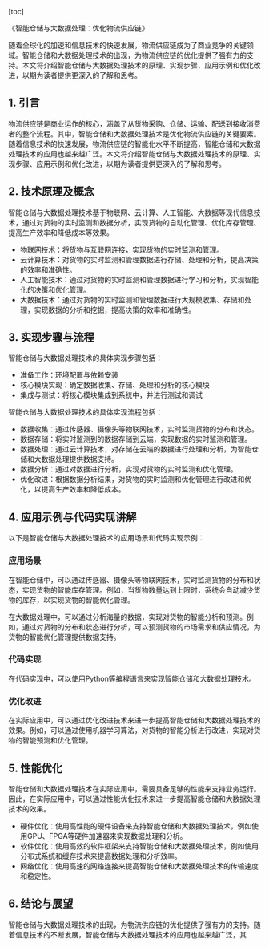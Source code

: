 
[toc]                    
                
                
《智能仓储与大数据处理：优化物流供应链》

随着全球化的加速和信息技术的快速发展，物流供应链成为了商业竞争的关键领域。智能仓储和大数据处理技术的出现，为物流供应链的优化提供了强有力的支持。本文将介绍智能仓储与大数据处理技术的原理、实现步骤、应用示例和优化改进，以期为读者提供更深入的了解和思考。

## 1. 引言

物流供应链是商业运作的核心，涵盖了从货物采购、仓储、运输、配送到接收消费者的整个流程。其中，智能仓储和大数据处理技术是优化物流供应链的关键要素。随着信息技术的快速发展，物流供应链的智能化水平不断提高，智能仓储和大数据处理技术的应用也越来越广泛。本文将介绍智能仓储与大数据处理技术的原理、实现步骤、应用示例和优化改进，以期为读者提供更深入的了解和思考。

## 2. 技术原理及概念

智能仓储与大数据处理技术基于物联网、云计算、人工智能、大数据等现代信息技术，通过对货物的实时监测和数据分析，实现货物的自动化管理、优化库存管理、提高生产效率和降低成本等效果。

- 物联网技术：将货物与互联网连接，实现货物的实时监测和管理。
- 云计算技术：对货物的实时监测和管理数据进行存储、处理和分析，提高决策的效率和准确性。
- 人工智能技术：通过对货物的实时监测和管理数据进行学习和分析，实现智能化的决策和优化管理。
- 大数据技术：通过对货物的实时监测和管理数据进行大规模收集、存储和处理，实现数据的分析和挖掘，提高决策的效率和准确性。

## 3. 实现步骤与流程

智能仓储与大数据处理技术的具体实现步骤包括：

- 准备工作：环境配置与依赖安装
- 核心模块实现：确定数据收集、存储、处理和分析的核心模块
- 集成与测试：将核心模块集成到系统中，并进行测试和调试

智能仓储与大数据处理技术的具体实现流程包括：

- 数据收集：通过传感器、摄像头等物联网技术，实时监测货物的分布和状态。
- 数据存储：将实时监测到的数据存储到云端，实现数据的实时监测和管理。
- 数据处理：通过云计算技术，对存储在云端的数据进行处理和分析，为智能仓储和大数据处理提供数据支持。
- 数据分析：通过对数据进行分析，实现对货物的实时监测和优化管理。
- 优化改进：根据数据分析结果，对货物的实时监测和优化管理进行改进和优化，以提高生产效率和降低成本。

## 4. 应用示例与代码实现讲解

以下是智能仓储与大数据处理技术的应用场景和代码实现示例：

### 应用场景

在智能仓储中，可以通过传感器、摄像头等物联网技术，实时监测货物的分布和状态，实现货物的智能库存管理。例如，当货物数量达到上限时，系统会自动减少货物的库存，以实现货物的智能优化管理。

在大数据处理中，可以通过分析海量的数据，实现对货物的智能分析和预测。例如，通过对货物的分布和状态进行分析，可以预测货物的市场需求和供应情况，为货物的智能优化管理提供数据支持。

### 代码实现

在代码实现中，可以使用Python等编程语言来实现智能仓储和大数据处理技术。

### 优化改进

在实际应用中，可以通过优化改进技术来进一步提高智能仓储和大数据处理技术的效果。例如，可以通过使用机器学习算法，对货物的智能分析进行改进，实现对货物的智能预测和优化管理。

## 5. 性能优化

智能仓储和大数据处理技术在实际应用中，需要具备足够的性能来支持业务运行。因此，在实际应用中，可以通过性能优化技术来进一步提高智能仓储和大数据处理技术的效果。

- 硬件优化：使用高性能的硬件设备来支持智能仓储和大数据处理技术，例如使用GPU、FPGA等硬件加速器来实现数据处理和分析。
- 软件优化：使用高效的软件框架来支持智能仓储和大数据处理技术，例如使用分布式系统和缓存技术来提高数据处理和分析效率。
- 网络优化：使用高速的网络连接来提高智能仓储和大数据处理技术的传输速度和稳定性。

## 6. 结论与展望

智能仓储与大数据处理技术的出现，为物流供应链的优化提供了强有力的支持。随着信息技术的不断发展，智能仓储与大数据处理技术的应用也越来越广泛，其

